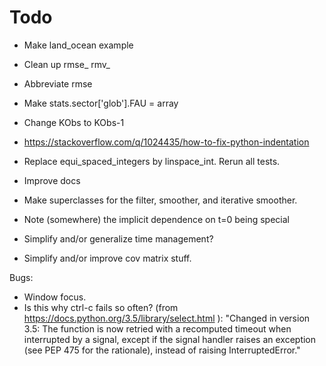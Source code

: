Todo
================================================

* Make land_ocean example
* Clean up rmse_ rmv_
* Abbreviate rmse
* Make stats.sector['glob'].FAU = array
* Change KObs to KObs-1
* https://stackoverflow.com/q/1024435/how-to-fix-python-indentation
* Replace equi_spaced_integers by linspace_int. Rerun all tests.

* Improve docs
* Make superclasses for the filter, smoother, and iterative smoother.
* Note (somewhere) the implicit dependence on t=0 being special
* Simplify and/or generalize time management?
* Simplify and/or improve cov matrix stuff.

Bugs:
* Window focus.
* Is this why ctrl-c fails so often?
    (from https://docs.python.org/3.5/library/select.html ):
    "Changed in version 3.5:
    The function is now retried with a recomputed timeout when interrupted by a signal,
    except if the signal handler raises an exception (see PEP 475 for the rationale),
    instead of raising InterruptedError."

